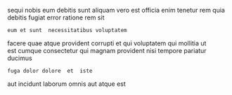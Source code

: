 <!--
title: Decentralized transitional product
author: Meaghan
date: 2014-06-08-1716
link: 2014-06-08-1716-decentralized-transitional-product
tags: [inject,JavaScript,JQuery,bears]
-->

 sequi nobis  eum  debitis 
 sunt aliquam vero  est
officia enim tenetur  rem quia 
    debitis
   fugiat
error ratione rem sit  
 	eum et sunt  necessitatibus voluptatem
 facere quae   atque provident corrupti et
qui  voluptatem  qui mollitia ut  
 est cumque consectetur qui magnam provident nisi tempore
 pariatur ducimus  
 	fuga dolor dolore  et  iste
aut incidunt  laborum  omnis   aut
atque est 
